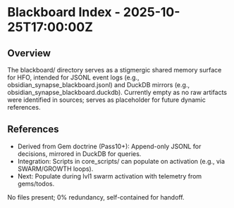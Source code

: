 # Blackboard Index - 2025-10-25T17:00:00Z

## Overview
The blackboard/ directory serves as a stigmergic shared memory surface for HFO, intended for JSONL event logs (e.g., obsidian_synapse_blackboard.jsonl) and DuckDB mirrors (e.g., obsidian_synapse_blackboard.duckdb). Currently empty as no raw artifacts were identified in sources; serves as placeholder for future dynamic references.

## References
- Derived from Gem doctrine (Pass10+): Append-only JSONL for decisions, mirrored in DuckDB for queries.
- Integration: Scripts in core_scripts/ can populate on activation (e.g., via SWARM/GROWTH loops).
- Next: Populate during lvl1 swarm activation with telemetry from gems/todos.

No files present; 0% redundancy, self-contained for handoff.